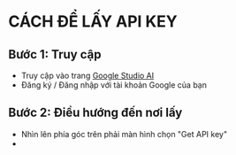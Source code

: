 # CÁCH ĐỂ LẤY API KEY
## Bước 1: Truy cập
- Truy cập vào trang [Google Studio AI](https://aistudio.google.com/apikey)
- Đăng ký / Đăng nhập với tài khoản Google của bạn

## Bước 2: Điều hướng đến nơi lấy
- Nhìn lên phía góc trên phải màn hình chọn "Get API key"
- 

